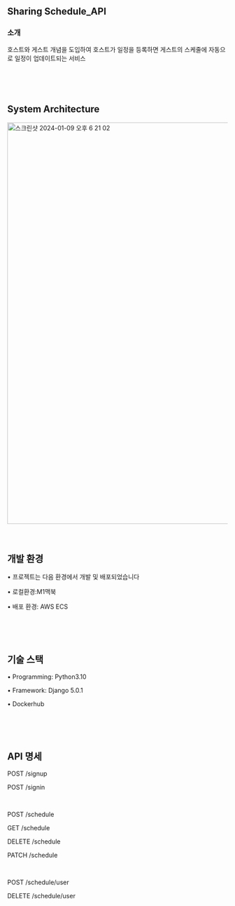 ## Sharing Schedule_API 
### 소개
호스트와 게스트 개념을 도입하여 호스트가 일정을 등록하면 게스트의 스케줄에 자동으로 일정이 업데이트되는 서비스

<br/>
<br/>
<br/>

## System Architecture
<img width="916" alt="스크린샷 2024-01-09 오후 6 21 02" src="https://github.com/jiiheeee/jiiheeee/assets/128598772/087ca487-f6ff-4d60-aa72-0241b0a404bf">

<br/>
<br/>
<br/>

## 개발 환경
• 프로젝트는 다음 환경에서 개발 및 배포되었습니다

• 로컬환경:M1맥북

• 배포 환경: AWS ECS

<br/>
<br/>
<br/>

## 기술 스택
• Programming: Python3.10

• Framework: Django 5.0.1

• Dockerhub

<br/>
<br/>
<br/>

## API 명세
POST /signup 

POST /signin

<br/>

POST /schedule 

GET /schedule 

DELETE /schedule 

PATCH /schedule

<br/>

POST /schedule/user 

DELETE /schedule/user
